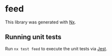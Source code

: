 # feed

This library was generated with [Nx](https://nx.dev).

## Running unit tests

Run `nx test feed` to execute the unit tests via [Jest](https://jestjs.io).
